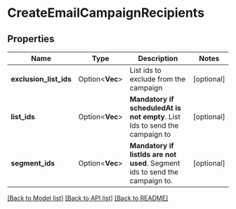 # CreateEmailCampaignRecipients

## Properties

Name | Type | Description | Notes
------------ | ------------- | ------------- | -------------
**exclusion_list_ids** | Option<**Vec<i64>**> | List ids to exclude from the campaign | [optional]
**list_ids** | Option<**Vec<i64>**> | **Mandatory if scheduledAt is not empty**. List Ids to send the campaign to  | [optional]
**segment_ids** | Option<**Vec<i64>**> | **Mandatory if listIds are not used**. Segment ids to send the campaign to.  | [optional]

[[Back to Model list]](../README.md#documentation-for-models) [[Back to API list]](../README.md#documentation-for-api-endpoints) [[Back to README]](../README.md)


